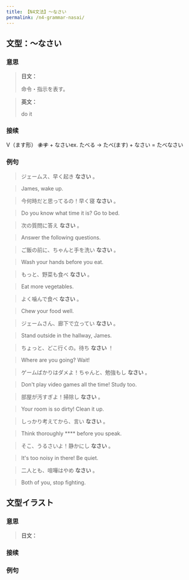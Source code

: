 ```yaml
---
title: 【N4文法】〜なさい
permalink: /n4-grammar-nasai/
---
```


## 文型：〜なさい

### 意思

> **日文：**
> 
> 命令・指示を表す。


> **英文：**
> 
> do it


### 接续

V（ます形） ~~ます~~ \+ なさいex. たべる → たべ(ます) + なさい = たべなさい

### 例句

> ジェームス、早く起き **なさい** 。

> James, wake up.

> 今何時だと思ってるの！早く寝 **なさい** 。

> Do you know what time it is? Go to bed.

> 次の質問に答え **なさい** 。

> Answer the following questions.

> ご飯の前に、ちゃんと手を洗い **なさい** 。

> Wash your hands before you eat.

> もっと、野菜も食べ **なさい** 。

> Eat more vegetables.

> よく噛んで食べ **なさい** 。

> Chew your food well.

> ジェームさん、廊下で立ってい **なさい** 。

> Stand outside in the hallway, James.

> ちょっと、どこ行くの。待ち **なさい** ！

> Where are you going? Wait!

> ゲームばかりはダメよ！ちゃんと、勉強もし **なさい** 。

> Don't play video games all the time! Study too.

> 部屋が汚すぎよ！掃除し **なさい** 。

> Your room is so dirty! Clean it up.

> しっかり考えてから、言い **なさい** 。

> Think thoroughly **** before you speak.

> そこ、うるさいよ！静かにし **なさい** 。

> It's too noisy in there! Be quiet.

> 二人とも、喧嘩はやめ **なさい** 。

> Both of you, stop fighting.

## 文型イラスト

### 意思

> **日文：**


### 接续



### 例句

